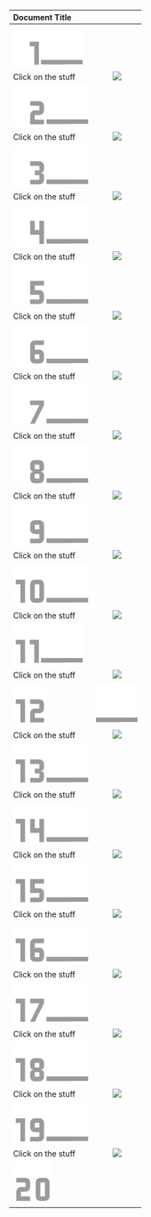 | Document Title |                    |
|:-------------------------------------------|:-----------------------:|
| ![_](_.png)![1](1.png)![](bar.png) | |
|Click on the stuff       | ![](https://placehold.co/325x250) |
| ![_](_.png)![2](2.png)![](bar.png) | |
|Click on the stuff       | ![](https://placehold.co/325x250) |
| ![_](_.png)![3](3.png)![](bar.png) | |
|Click on the stuff       | ![](https://placehold.co/325x250) |
| ![_](_.png)![4](4.png)![](bar.png) | |
|Click on the stuff       | ![](https://placehold.co/325x250) |
| ![_](_.png)![5](5.png)![](bar.png) | |
|Click on the stuff       | ![](https://placehold.co/325x250) |
| ![_](_.png)![6](6.png)![](bar.png) | |
|Click on the stuff       | ![](https://placehold.co/325x250) |
| ![_](_.png)![7](7.png)![](bar.png) | |
|Click on the stuff       | ![](https://placehold.co/325x250) |
| ![_](_.png)![8](8.png)![](bar.png) | |
|Click on the stuff       | ![](https://placehold.co/325x250) |
| ![_](_.png)![9](9.png)![](bar.png) | |
|Click on the stuff       | ![](https://placehold.co/325x250) |
| ![1](1.png)![0](0.png)![](bar.png) | |
|Click on the stuff       | ![](https://placehold.co/325x250) |
| ![1](1.png)![1](1.png)![](bar.png) | |
|Click on the stuff       | ![](https://placehold.co/325x250) |
| ![1](1.png)![2](2.png) |![](bar.png) |
|Click on the stuff       | ![](https://placehold.co/325x250) |
| ![1](1.png)![3](3.png)![](bar.png) | |
|Click on the stuff       | ![](https://placehold.co/325x250) |
| ![1](1.png)![4](4.png)![](bar.png) | |
|Click on the stuff       | ![](https://placehold.co/325x250) |
| ![1](1.png)![5](5.png)![](bar.png) | |
|Click on the stuff       | ![](https://placehold.co/325x250) |
| ![1](1.png)![6](6.png)![](bar.png) | |
|Click on the stuff       | ![](https://placehold.co/325x250) |
| ![1](1.png)![7](7.png)![](bar.png) | |
|Click on the stuff       | ![](https://placehold.co/325x250) |
| ![1](1.png)![8](8.png)![](bar.png) | |
|Click on the stuff       | ![](https://placehold.co/325x250) |
| ![1](1.png)![9](9.png)![](bar.png) | |
|Click on the stuff       | ![](https://placehold.co/325x250) |
| ![2](2.png)![0](0.png) | |
